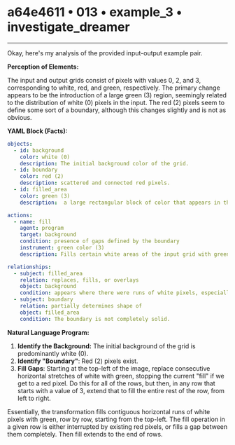 # a64e4611 • 013 • example_3 • investigate_dreamer

---
Okay, here's my analysis of the provided input-output example pair.

**Perception of Elements:**

The input and output grids consist of pixels with values 0, 2, and 3, corresponding to white, red, and green, respectively. The primary change appears to be the introduction of a large green (3) region, seemingly related to the distribution of white (0) pixels in the input. The red (2) pixels seem to define some sort of a boundary, although this changes slightly and is not as obvious.

**YAML Block (Facts):**



```yaml
objects:
  - id: background
    color: white (0)
    description: The initial background color of the grid.
  - id: boundary
    color: red (2)
    description: scattered and connected red pixels.
  - id: filled_area
    color: green (3)
    description:  a large rectangular block of color that appears in the output.

actions:
  - name: fill
    agent: program
    target: background
    condition: presence of gaps defined by the boundary
    instrument: green color (3)
    description: Fills certain white areas of the input grid with green.

relationships:
  - subject: filled_area
    relation: replaces, fills, or overlays
    object: background
    condition: appears where there were runs of white pixels, especially toward the upper left.
  - subject: boundary
    relation: partially determines shape of
    object: filled_area
    condition: The boundary is not completely solid.
```



**Natural Language Program:**

1.  **Identify the Background:** The initial background of the grid is predominantly white (0).
2.  **Identify "Boundary"**: Red (2) pixels exist.
3.  **Fill Gaps**: Starting at the top-left of the image, replace consecutive horizontal stretches of white with green, stopping the current "fill" if we get to a red pixel. Do this for all of the rows, but then, in any row that starts with a value of 3, extend that to fill the entire rest of the row, from left to right.

Essentially, the transformation fills contiguous horizontal runs of white pixels with green, row by row, starting from the top-left. The fill operation in a given row is either interrupted by existing red pixels, or fills a gap between them completely. Then fill extends to the end of rows.

